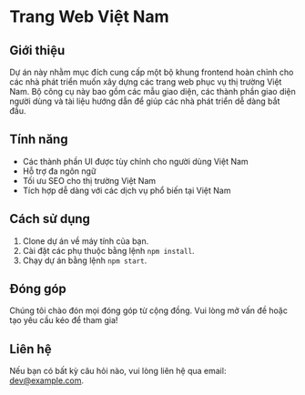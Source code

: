 # Trang Web Việt Nam

## Giới thiệu

Dự án này nhằm mục đích cung cấp một bộ khung frontend hoàn chỉnh cho các nhà phát triển muốn xây dựng các trang web phục vụ thị trường Việt Nam. Bộ công cụ này bao gồm các mẫu giao diện, các thành phần giao diện người dùng và tài liệu hướng dẫn để giúp các nhà phát triển dễ dàng bắt đầu.

## Tính năng
- Các thành phần UI được tùy chỉnh cho người dùng Việt Nam
- Hỗ trợ đa ngôn ngữ
- Tối ưu SEO cho thị trường Việt Nam
- Tích hợp dễ dàng với các dịch vụ phổ biến tại Việt Nam

## Cách sử dụng
1. Clone dự án về máy tính của bạn.
2. Cài đặt các phụ thuộc bằng lệnh `npm install`.
3. Chạy dự án bằng lệnh `npm start`.

## Đóng góp
Chúng tôi chào đón mọi đóng góp từ cộng đồng. Vui lòng mở vấn đề hoặc tạo yêu cầu kéo để tham gia!

## Liên hệ
Nếu bạn có bất kỳ câu hỏi nào, vui lòng liên hệ qua email: dev@example.com.